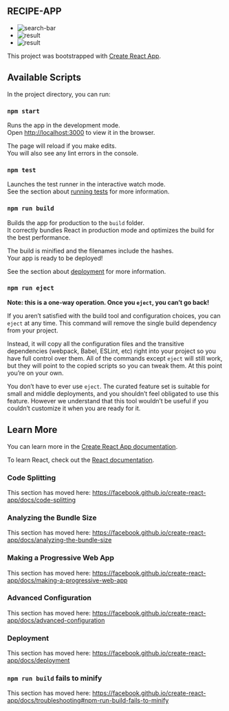## RECIPE-APP

 - ![search-bar](https://lh3.googleusercontent.com/3PPKmU3wNVJdATWzYHYJfBjYc7k0ntrzLmmH6SbkHX-1sYWS6ohdD_2UT0_UhJYQdzaaI6H6_It0w2fmn4qbcoI45ZRMrjNDKASeA0scbCgx4LnBizTTOQBaEOYgdx3DLlW9UH8ZYFSlU5trjaLwlXzpgImf9uIDavyT8UcOWnV6TFmdDbE35j2YSpQXxtz9olCQiENCHJ5IgFZzQ0nOd9-UyBu8l2bZb4WUe3-kYXnhe5uNvUP8REb7CDvbnGobl9aeb9rhg5fCqGw_5U3meFenKy107MGJ-LBYxcNBFUktyMlwfGFZHrIcUoqG2cx9xAC7wlhdjg6D4bamtyDQyLXo3t-fTL-DFEv2mLqqlCTGPsqiuMak_SgrxnlaC29jUym2Xez3kGM5A2CUJl6bRO_9a0JfurhK-pXhSYv4U-IAk0sfDOSSI4tqZwXWV4Nnlo7QL0mtAhILGujV1MZO3IYJpUqDp_kgCMaIccu_03vdWdBrrJlVBRoEy-2nQ4gV290gZp3bbh8egtLQFaEs67rne_RlzD3Bh2sZmeNZbDWcATjLP2z2Jl3sR5I2zMilr-VACgEewqIEeSACnyyRGkuV5Vqb0Gvr5RK8K96pFANOBjn7vYV_TjHB7WoDTAMYt4fU_WBazfvGZWNoQC6GSl99XPwGX-H6XKJy-Gxis_L05--R76iRydg=w1352-h73-no)
 - ![result](https://lh3.googleusercontent.com/MV1ayatNZDgtXMI47IJf7ES0nDnCOnhtAG91QCZhMBr8ICNM9NvFfkS-tUmhhqUXD_y70C0PH1O0ED6ztdh1ULrdebXeWIIIOUK09ablRrNiBnE20wozhAYFGE3mVlWvK2lsxWMMNpmwBlkbgYXP1wxGPsKvycRCCUbnWYHe3sXdh5P0sUM7KNtf-ze_Zoq5Pq699HVkYDNeyvIy2cCv1VXZN2lBlA1CR4VbZCR1WWG2OC8BZQ27QScgmfkH7iTD5yccV7YG2EaT4l_xlmmq7c0MpO5_zwDV7-thpuMrZS4-DXhvGaP-Gl1a1lEvWHGSCR8pbUVIFXLCwl01iecY_DL-aT9SM3SbQCV6zJ6FkENH0XiU1468AaadtQi4yfUd6WakpQg2b9WgFu5ICoe0UEI-nffr7STVt_Gb-K_IY_J297LSk0EOr6N3BaDOO_qk6AO8uvqcNg1IluxtnpIV-jTEKKfs6Xj8TmChA61r7V-Huo-QkPKCFromaODkEVf2KEbfH9oGzCUCEpl-yASWr8pQ7j32_wjm9RnhbnNEOZnfmaiwHXNL0Gso-P4ofx9Ye3ljXQ83nglEPI3v4Su6AS8zcpFnPKlTMIHM7kqZfPNP1M4D7AsAKrJeXq9Z6aj1hEKhgyKQA4Yhvh9SRddjhk7Efv3jXzLD4fqMeKEWjZ2wBeqVTY9zXnk=w1365-h633-no)
 - ![result](https://lh3.googleusercontent.com/8tUJ1sQeUzSJWKSxCgEYoiCvlapFKWeOGzlSfMTkLkdZS0xWe-cel2hVRMN0UpMG7zHZhQMhgi4a8vgOChC8MhpUhoPh2YjJ8ekc1aQedlmg2S6Br81QQUYzjuNcnoQ_pXES0XSfqBJhMxfAGtMiRkSua1sJovfyB1ZK9OVuLYWHtG7mZ-IrxVnaUBe1WAmMHPLE4Q9S8AQWqkDd0_UJCdtj8_tux8fIJlT5-wd-aW1PuZKsyWQ34BhxaYIUhJxOWUr0MOA_7RuVqNF12CeUC6Pcv9_k6RgT_U4V9B2Ol72q9APiYSIr0PPrgB9DIsItpgNFYxXNRvaun-V5L8Wyww2UzsYXlfEFeL2kaQ2D7gIyn4OhgiPI_6n8EK0mEnp_CcjXzeqSbhfdzDDBA-7hFRlO3Lb22dznCB_RNgSV-YypaDO5CbPuomU4KxLwgfjBk__cMcGUov3fEP4HS5x7mkEfR1HVAPBy5I0JIXucq9qY62K9GvvJjEBPZoSStM17-Kwl3Xff79VEa0fsG4JJ1Ox0n_vEuRvku8kCTEvPG-P6EAnzLmDe3DSRjGML2hbJQrKy-N1Ac7NujAC75dDNs0EF0XDmDw84iGCcZwkNKHgO_7ubu6YhL3hvqNf-ziKovqa74q6d20Urvy2aRcgLXSDWZUIJFBb6H3mCuPpK1siHSFquYyPGteM=w1365-h631-no)

This project was bootstrapped with [Create React App](https://github.com/facebook/create-react-app).

## Available Scripts

In the project directory, you can run:

### `npm start`

Runs the app in the development mode.<br />
Open [http://localhost:3000](http://localhost:3000) to view it in the browser.

The page will reload if you make edits.<br />
You will also see any lint errors in the console.

### `npm test`

Launches the test runner in the interactive watch mode.<br />
See the section about [running tests](https://facebook.github.io/create-react-app/docs/running-tests) for more information.

### `npm run build`

Builds the app for production to the `build` folder.<br />
It correctly bundles React in production mode and optimizes the build for the best performance.

The build is minified and the filenames include the hashes.<br />
Your app is ready to be deployed!

See the section about [deployment](https://facebook.github.io/create-react-app/docs/deployment) for more information.

### `npm run eject`

**Note: this is a one-way operation. Once you `eject`, you can’t go back!**

If you aren’t satisfied with the build tool and configuration choices, you can `eject` at any time. This command will remove the single build dependency from your project.

Instead, it will copy all the configuration files and the transitive dependencies (webpack, Babel, ESLint, etc) right into your project so you have full control over them. All of the commands except `eject` will still work, but they will point to the copied scripts so you can tweak them. At this point you’re on your own.

You don’t have to ever use `eject`. The curated feature set is suitable for small and middle deployments, and you shouldn’t feel obligated to use this feature. However we understand that this tool wouldn’t be useful if you couldn’t customize it when you are ready for it.

## Learn More

You can learn more in the [Create React App documentation](https://facebook.github.io/create-react-app/docs/getting-started).

To learn React, check out the [React documentation](https://reactjs.org/).

### Code Splitting

This section has moved here: https://facebook.github.io/create-react-app/docs/code-splitting

### Analyzing the Bundle Size

This section has moved here: https://facebook.github.io/create-react-app/docs/analyzing-the-bundle-size

### Making a Progressive Web App

This section has moved here: https://facebook.github.io/create-react-app/docs/making-a-progressive-web-app

### Advanced Configuration

This section has moved here: https://facebook.github.io/create-react-app/docs/advanced-configuration

### Deployment

This section has moved here: https://facebook.github.io/create-react-app/docs/deployment

### `npm run build` fails to minify

This section has moved here: https://facebook.github.io/create-react-app/docs/troubleshooting#npm-run-build-fails-to-minify
